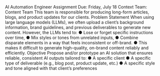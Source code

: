 AI Automation Engineer Assignment
Due: Friday, July 18
Context
Team: Content Team
This team is responsible for producing long-form articles, blogs, and product updates for our
clients.
Problem Statement
When using large language models (LLMs), we often upload a client’s background information,
brand guidelines, and previous deliverables to generate new content. However, the LLMs tend
to:
● Lose or forget specific instructions over time,
● Mix styles or tones from unrelated inputs,
● Combine disparate elements in a way that feels inconsistent or off-brand.
● This makes it difficult to generate high-quality, on-brand content reliably and efficiently.
Objective
Propose and/or prototype an AI solution that ensures reliable, consistent AI outputs tailored to:
● A specific client
● A specific type of deliverable (e.g., blog post, product update, etc.)
● A specific style and tone aligned with that client’s preferences